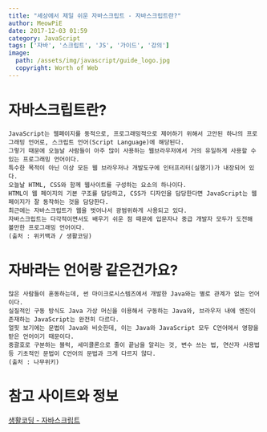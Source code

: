 ```yaml
---
title: "세상에서 제일 쉬운 자바스크립트 - 자바스크립트란?"
author: MeowPiE
date: 2017-12-03 01:59
category: JavaScript
tags: ['자바', '스크립트', 'JS', '가이드', '강의']
image:
  path: /assets/img/javascript/guide_logo.jpg
  copyright: Worth of Web
---
```


# 자바스크립트란?

```text
JavaScript는 웹페이지를 동적으로, 프로그래밍적으로 제어하기 위해서 고안된 하나의 프로그래밍 언어로, 스크립트 언어(Script Language)에 해당된다.
그렇기 때문에 오늘날 사람들이 아주 많이 사용하는 웹브라우저에서 거의 유일하게 사용할 수 있는 프로그래밍 언어이다.
특수한 목적이 아닌 이상 모든 웹 브라우저나 개발도구에 인터프리터(실행기)가 내장되어 있다.
오늘날 HTML, CSS와 함께 웹사이트를 구성하는 요소의 하나이다.
HTML이 웹 페이지의 기본 구조를 담당하고, CSS가 디자인을 담당한다면 JavaScript는 웹 페이지가 잘 동작하는 것을 담당한다.
최근에는 자바스크립트가 웹을 벗어나서 광범위하게 사용되고 있다.
자바스크립트는 다각적이면서도 배우기 쉬운 점 때문에 입문자나 중급 개발자 모두가 도전해 볼만한 프로그래밍 언어이다.
(출처 : 위키백과 / 생활코딩)
```

# 자바라는 언어랑 같은건가요?

```text
많은 사람들이 혼동하는데, 썬 마이크로시스템즈에서 개발한 Java와는 별로 관계가 없는 언어이다.
실질적인 구동 방식도 Java 가상 머신을 이용해서 구동하는 Java와, 브라우저 내에 엔진이 존재하는 JavaScript는 완전히 다르다.
얼핏 보기에는 문법이 Java와 비슷한데, 이는 Java와 JavaScript 모두 C언어에서 영향을 받은 언어이기 때문이다.
중괄호로 구분하는 블럭, 세미콜론으로 줄이 끝남을 알리는 것, 변수 쓰는 법, 연산자 사용법 등 기초적인 문법이 C언어의 문법과 크게 다르지 않다.
(출처 : 나무위키)
```

# 참고 사이트와 정보

[생활코딩 - 자바스크립트](https://opentutorials.org/course/743/4650/)
